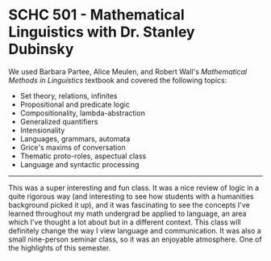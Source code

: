 # SCHC 501 - Mathematical Linguistics with Dr. Stanley Dubinsky

We used Barbara Partee, Alice Meulen, and Robert Wall's *Mathematical Methods in Linguistics* textbook and covered the following topics:
- Set theory, relations, infinites
- Propositional and predicate logic
- Compositionality, lambda-abstraction
- Generalized quantifiers
- Intensionality
- Languages, grammars, automata
- Grice's maxims of conversation
- Thematic proto-roles, aspectual class
- Language and syntactic processing

---

This was a super interesting and fun class. It was a nice review of logic in a quite rigorous way (and interesting to see how students with a humanities background picked it up), and it was fascinating to see the concepts I've learned throughout my math undergrad be applied to language, an area which I've thought a lot about but in a different context. This class will definitely change the way I view language and communication. It was also a small nine-person seminar class, so it was an enjoyable atmosphere. One of the highlights of this semester.